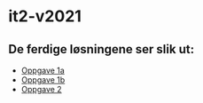 # it2-v2021

## De ferdige løsningene ser slik ut:
* [Oppgave 1a](https://johanhake.github.io/it2-v2021/oppgave1a.png)
* [Oppgave 1b](https://johanhake.github.io/it2-v2021/oppgave1b.html)
* [Oppgave 2](https://johanhake.github.io/it2-v2021/oppgave2.html)
